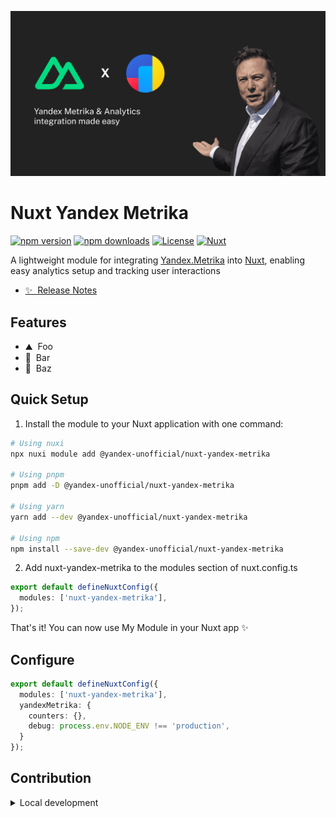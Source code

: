 ![Nuxt Yandex Metrika module](./.github/social-card.png)

# Nuxt Yandex Metrika

[![npm version][npm-version-src]][npm-version-href]
[![npm downloads][npm-downloads-src]][npm-downloads-href]
[![License][license-src]][license-href]
[![Nuxt][nuxt-src]][nuxt-href]

A lightweight module for integrating [Yandex.Metrika](https://metrika.yandex.ru/promo/product) into [Nuxt](https://nuxt.com), enabling easy analytics setup and tracking user interactions

- [✨ &nbsp;Release Notes](/CHANGELOG.md)
<!-- - [🏀 Online playground](https://stackblitz.com/github/your-org/my-module?file=playground%2Fapp.vue) -->
<!-- - [📖 &nbsp;Documentation](https://example.com) -->

## Features

<!-- Highlight some of the features your module provide here -->
- ⛰ &nbsp;Foo
- 🚠 &nbsp;Bar
- 🌲 &nbsp;Baz

## Quick Setup

1. Install the module to your Nuxt application with one command:

```bash
# Using nuxi
npx nuxi module add @yandex-unofficial/nuxt-yandex-metrika

# Using pnpm
pnpm add -D @yandex-unofficial/nuxt-yandex-metrika

# Using yarn
yarn add --dev @yandex-unofficial/nuxt-yandex-metrika

# Using npm
npm install --save-dev @yandex-unofficial/nuxt-yandex-metrika
```

2. Add nuxt-yandex-metrika to the modules section of nuxt.config.ts

```ts
export default defineNuxtConfig({
  modules: ['nuxt-yandex-metrika'],
});
```

That's it! You can now use My Module in your Nuxt app ✨

## Configure

```ts
export default defineNuxtConfig({
  modules: ['nuxt-yandex-metrika'],
  yandexMetrika: {
    counters: {},
    debug: process.env.NODE_ENV !== 'production',
  }
});
```

## Contribution

<details>
  <summary>Local development</summary>
  
  ```bash
  # Install dependencies
  pnpm install
  
  # Generate type stubs
  pnpm run dev:prepare
  
  # Develop with the playground
  pnpm run dev
  
  # Build the playground
  pnpm run dev:build
  
  # Run ESLint
  pnpm run lint
  
  # Run Vitest
  pnpm run test
  pnpm run test:watch
  
  # Release new version
  pnpm run release
  ```

</details>


<!-- Badges -->
[npm-version-src]: https://img.shields.io/npm/v/@yandex-unofficial/nuxt-yandex-metrika/latest.svg?style=flat&colorA=020420&colorB=00DC82
[npm-version-href]: https://npmjs.com/package/@yandex-unofficial/nuxt-yandex-metrika

[npm-downloads-src]: https://img.shields.io/npm/dm/@yandex-unofficial/nuxt-yandex-metrika.svg?style=flat&colorA=020420&colorB=00DC82
[npm-downloads-href]: https://npm.chart.dev/@yandex-unofficial/nuxt-yandex-metrika

[license-src]: https://img.shields.io/npm/l/@yandex-unofficial/nuxt-yandex-metrika.svg?style=flat&colorA=020420&colorB=00DC82
[license-href]: https://npmjs.com/package/@yandex-unofficial/nuxt-yandex-metrika

[nuxt-src]: https://img.shields.io/badge/Nuxt-020420?logo=nuxt.js
[nuxt-href]: https://nuxt.com
